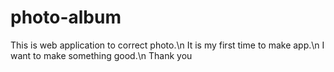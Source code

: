# photo-album
This is web application to correct photo.\n
It is my first time to make app.\n 
I want to make something good.\n
Thank you
